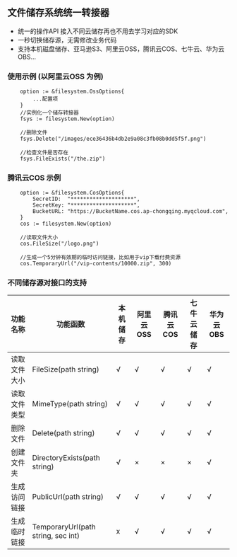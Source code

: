 ## 文件储存系统统一转接器

- 统一的操作API 接入不同云储存再也不用去学习对应的SDK
- 一秒切换储存源，无需修改业务代码
- 支持本机磁盘储存、亚马逊S3、阿里云OSS，腾讯云COS、七牛云、华为云OBS...


### 使用示例 (以阿里云OSS 为例)
```
    option := &filesystem.OssOptions{
        ...配置项
	}
    //实例化一个储存转接器
	fsys := filesystem.New(option)

    //删除文件
    fsys.Delete("/images/ece36436b4db2e9a08c3fb08b0dd5f5f.png")

    //检查文件是否存在
    fsys.FileExists("/the.zip")
```


### 腾讯云COS 示例
```
    option := &filesystem.CosOptions{
		SecretID:  "********************",
		SecretKey: "********************",
		BucketURL: "https://BucketName.cos.ap-chongqing.myqcloud.com",
	}
	cos := filesystem.New(option)

    //读取文件大小
    cos.FileSize("/logo.png")

    //生成一个5分钟有效期的临时访问链接，比如用于vip下载付费资源
    cos.TemporaryUrl("/vip-contents/10000.zip", 300)
```

### 不同储存源对接口的支持
| 功能名称 | 功能函数 | 本机储存 | 阿里云OSS | 腾讯云COS | 七牛云储存  | 华为云OBS  |
| ------------ | ------------ | ------------ | ------------ | ------------ | ------------ | ------------ |
|  读取文件大小 | FileSize(path string)  | √ | √ | √ | √ | √ |
|  读取文件类型 | MimeType(path string)  | √ | √ | √ | √ | √ |
|  删除文件 | Delete(path string)  | √ | √ | √ | √ | √ |
|  创建文件夹 | DirectoryExists(path string) | √ | × | × | × | √ |
|  生成访问链接 | PublicUrl(path string)  | √ | √ | √ | √ | √ |
|  生成临时链接 | TemporaryUrl(path string, sec int)  | x | √ | √ | √ | √ |